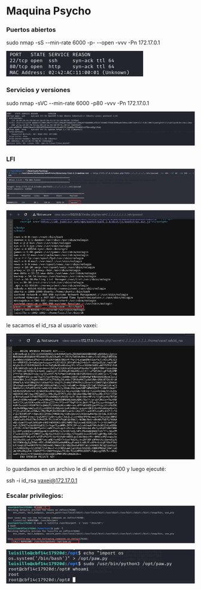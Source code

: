 # Maquina Psycho

### Puertos abiertos

sudo nmap -sS --min-rate 6000 -p- --open -vvv -Pn 172.17.0.1

![alt text](image.png)

### Servicios y versiones

sudo nmap -sVC --min-rate 6000 -p80 -vvv -Pn 172.17.0.1

![alt text](image-1.png)

### LFI

![alt text](image-2.png)

![alt text](image-3.png)

le sacamos el id_rsa al usuario vaxei:

![alt text](image-4.png)

lo guardamos en un archivo le di el permiso 600 y luego ejecuté:

ssh -i id_rsa vaxei@172.17.0.1

### Escalar privilegios:

![alt text](image-5.png)


![alt text](image-6.png)